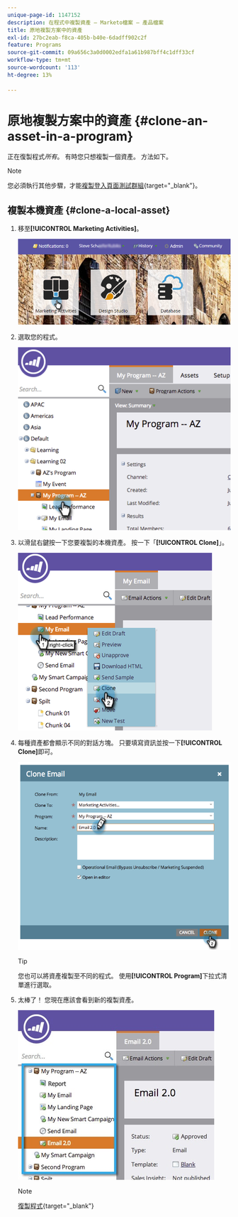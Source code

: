 ```yaml
---
unique-page-id: 1147152
description: 在程式中複製資產 — Marketo檔案 — 產品檔案
title: 原地複製方案中的資產
exl-id: 27bc2eab-f8ca-405b-b40e-6dadff902c2f
feature: Programs
source-git-commit: 09a656c3a0d0002edfa1a61b987bff4c1dff33cf
workflow-type: tm+mt
source-wordcount: '113'
ht-degree: 13%

---
```


# 原地複製方案中的資產 {#clone-an-asset-in-a-program}

正在復製程式&#x200B;_所有_。 有時您只想複製一個資產。 方法如下。

>[!NOTE]
>
>您必須執行其他步驟，才能[複製登入頁面測試群組](/help/marketo/product-docs/demand-generation/landing-pages/landing-page-actions/cloning-a-landing-page-test-group.md){target="_blank"}。

## 複製本機資產 {#clone-a-local-asset}

1. 移至&#x200B;**[!UICONTROL Marketing Activities]**。

   ![](assets/login-marketing-activities.png)

1. 選取您的程式。

   ![](assets/image2014-9-23-15-3a56-3a12.png)

1. 以滑鼠右鍵按一下您要複製的本機資產。 按一下「**[!UICONTROL Clone]**」。

   ![](assets/image2014-9-23-15-3a56-3a25.png)

1. 每種資產都會顯示不同的對話方塊。 只要填寫資訊並按一下&#x200B;**[!UICONTROL Clone]**&#x200B;即可。

   ![](assets/image2014-9-23-15-3a56-3a34.png)

   >[!TIP]
   >
   >您也可以將資產複製至不同的程式。 使用&#x200B;**[!UICONTROL Program]**&#x200B;下拉式清單進行選取。

1. 太棒了！ 您現在應該會看到新的複製資產。

   ![](assets/report.jpg)

   >[!NOTE]
   >
   >[復製程式](/help/marketo/product-docs/core-marketo-concepts/programs/working-with-programs/clone-a-program.md){target="_blank"}
